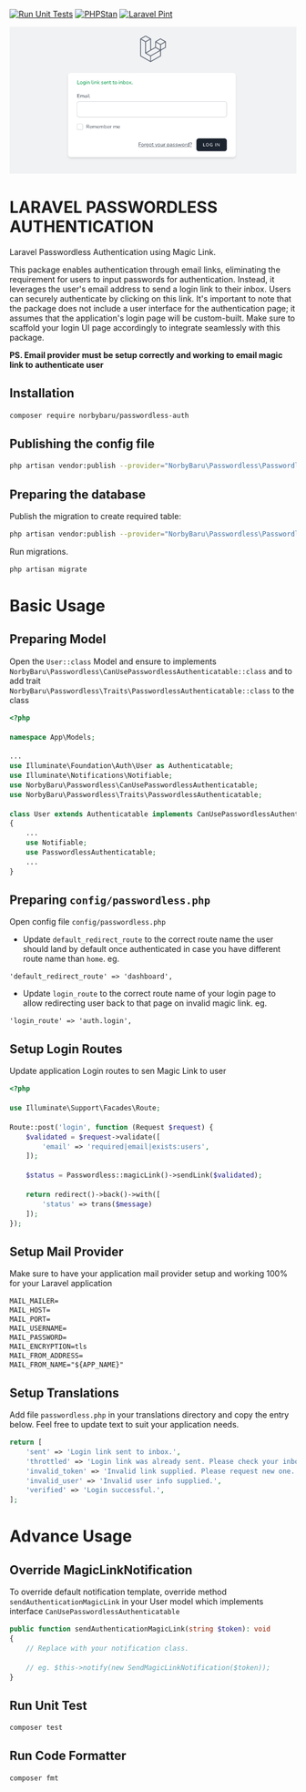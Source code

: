 [![Run Unit Tests](https://github.com/norbybaru/laravel-passwordless-authentication/actions/workflows/run-tests.yml/badge.svg?branch=main)](https://github.com/norbybaru/laravel-passwordless-authentication/actions/workflows/run-tests.yml) [![PHPStan](https://github.com/norbybaru/laravel-passwordless-authentication/actions/workflows/phpstan.yml/badge.svg?branch=main)](https://github.com/norbybaru/laravel-passwordless-authentication/actions/workflows/phpstan.yml) [![Laravel Pint](https://github.com/norbybaru/laravel-passwordless-authentication/actions/workflows/pint.yml/badge.svg?branch=main)](https://github.com/norbybaru/laravel-passwordless-authentication/actions/workflows/pint.yml)

![PASSWORDLESS-AUTH](./loginlink.png)
# LARAVEL PASSWORDLESS AUTHENTICATION
Laravel Passwordless Authentication using Magic Link.

This package enables authentication through email links, eliminating the requirement for users to input passwords for authentication. Instead, it leverages the user's email address to send a login link to their inbox. Users can securely authenticate by clicking on this link. It's important to note that the package does not include a user interface for the authentication page; it assumes that the application's login page will be custom-built. Make sure to scaffold your login UI page accordingly to integrate seamlessly with this package.

**PS. Email provider must be setup correctly and working to email magic link to authenticate user**

## Installation

```sh
composer require norbybaru/passwordless-auth
```

## Publishing the config file
```sh
php artisan vendor:publish --provider="NorbyBaru\Passwordless\PasswordlessServiceProvider" --tag="passwordless-config"
```

## Preparing the database
Publish the migration to create required table:
```sh
php artisan vendor:publish --provider="NorbyBaru\Passwordless\PasswordlessServiceProvider" --tag="passwordless-migrations"
```
Run migrations.
```sh
php artisan migrate
```

# Basic Usage
## Preparing Model
Open the `User::class` Model and ensure to implements `NorbyBaru\Passwordless\CanUsePasswordlessAuthenticatable::class` and to add trait `NorbyBaru\Passwordless\Traits\PasswordlessAuthenticatable::class` to the class

```php
<?php

namespace App\Models;

...
use Illuminate\Foundation\Auth\User as Authenticatable;
use Illuminate\Notifications\Notifiable;
use NorbyBaru\Passwordless\CanUsePasswordlessAuthenticatable;
use NorbyBaru\Passwordless\Traits\PasswordlessAuthenticatable;

class User extends Authenticatable implements CanUsePasswordlessAuthenticatable
{
    ...
    use Notifiable;
    use PasswordlessAuthenticatable;
    ...
}
```

## Preparing `config/passwordless.php`
Open config file `config/passwordless.php`
- Update `default_redirect_route` to the correct route name the user should land by default once authenticated in case you have different route name than `home`.
eg.
```
'default_redirect_route' => 'dashboard',
```

- Update `login_route` to the correct route name of your login page to allow redirecting user
back to that page on invalid magic link.
eg.
```
'login_route' => 'auth.login',
```

## Setup Login Routes
Update application Login routes to sen Magic Link to user

```php
<?php

use Illuminate\Support\Facades\Route;

Route::post('login', function (Request $request) {
    $validated = $request->validate([
        'email' => 'required|email|exists:users',
    ]);

    $status = Passwordless::magicLink()->sendLink($validated);

    return redirect()->back()->with([
        'status' => trans($message)
    ]);
});

```

## Setup Mail Provider
Make sure to have your application mail provider setup and working 100% for your Laravel application
```
MAIL_MAILER=
MAIL_HOST=
MAIL_PORT=
MAIL_USERNAME=
MAIL_PASSWORD=
MAIL_ENCRYPTION=tls
MAIL_FROM_ADDRESS=
MAIL_FROM_NAME="${APP_NAME}"
```

## Setup Translations
Add file `passwordless.php` in your translations directory and copy the entry below.
Feel free to update text to suit your application needs.

```php
return [
    'sent' => 'Login link sent to inbox.',
    'throttled' => 'Login link was already sent. Please check your inbox or try again later.',
    'invalid_token' => 'Invalid link supplied. Please request new one.',
    'invalid_user' => 'Invalid user info supplied.',
    'verified' => 'Login successful.',
];
```

# Advance Usage
## Override MagicLinkNotification

To override default notification template, override method `sendAuthenticationMagicLink` in your User model which implements interface `CanUsePasswordlessAuthenticatable`

```php
public function sendAuthenticationMagicLink(string $token): void
{
    // Replace with your notification class.

    // eg. $this->notify(new SendMagicLinkNotification($token));
}
```

## Run Unit Test
```sh
composer test
```

## Run Code Formatter
```sh
composer fmt
```